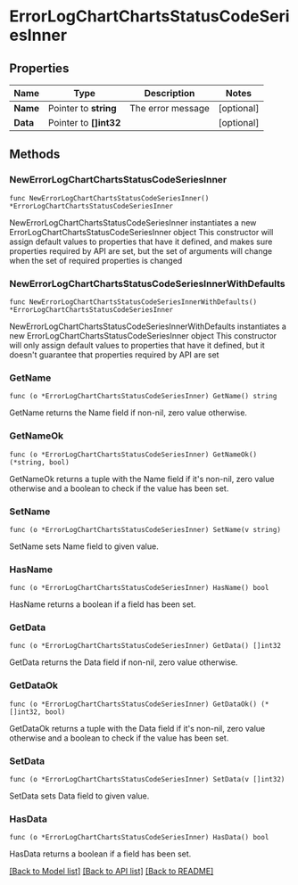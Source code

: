 # ErrorLogChartChartsStatusCodeSeriesInner

## Properties

Name | Type | Description | Notes
------------ | ------------- | ------------- | -------------
**Name** | Pointer to **string** | The error message | [optional] 
**Data** | Pointer to **[]int32** |  | [optional] 

## Methods

### NewErrorLogChartChartsStatusCodeSeriesInner

`func NewErrorLogChartChartsStatusCodeSeriesInner() *ErrorLogChartChartsStatusCodeSeriesInner`

NewErrorLogChartChartsStatusCodeSeriesInner instantiates a new ErrorLogChartChartsStatusCodeSeriesInner object
This constructor will assign default values to properties that have it defined,
and makes sure properties required by API are set, but the set of arguments
will change when the set of required properties is changed

### NewErrorLogChartChartsStatusCodeSeriesInnerWithDefaults

`func NewErrorLogChartChartsStatusCodeSeriesInnerWithDefaults() *ErrorLogChartChartsStatusCodeSeriesInner`

NewErrorLogChartChartsStatusCodeSeriesInnerWithDefaults instantiates a new ErrorLogChartChartsStatusCodeSeriesInner object
This constructor will only assign default values to properties that have it defined,
but it doesn't guarantee that properties required by API are set

### GetName

`func (o *ErrorLogChartChartsStatusCodeSeriesInner) GetName() string`

GetName returns the Name field if non-nil, zero value otherwise.

### GetNameOk

`func (o *ErrorLogChartChartsStatusCodeSeriesInner) GetNameOk() (*string, bool)`

GetNameOk returns a tuple with the Name field if it's non-nil, zero value otherwise
and a boolean to check if the value has been set.

### SetName

`func (o *ErrorLogChartChartsStatusCodeSeriesInner) SetName(v string)`

SetName sets Name field to given value.

### HasName

`func (o *ErrorLogChartChartsStatusCodeSeriesInner) HasName() bool`

HasName returns a boolean if a field has been set.

### GetData

`func (o *ErrorLogChartChartsStatusCodeSeriesInner) GetData() []int32`

GetData returns the Data field if non-nil, zero value otherwise.

### GetDataOk

`func (o *ErrorLogChartChartsStatusCodeSeriesInner) GetDataOk() (*[]int32, bool)`

GetDataOk returns a tuple with the Data field if it's non-nil, zero value otherwise
and a boolean to check if the value has been set.

### SetData

`func (o *ErrorLogChartChartsStatusCodeSeriesInner) SetData(v []int32)`

SetData sets Data field to given value.

### HasData

`func (o *ErrorLogChartChartsStatusCodeSeriesInner) HasData() bool`

HasData returns a boolean if a field has been set.


[[Back to Model list]](../README.md#documentation-for-models) [[Back to API list]](../README.md#documentation-for-api-endpoints) [[Back to README]](../README.md)


